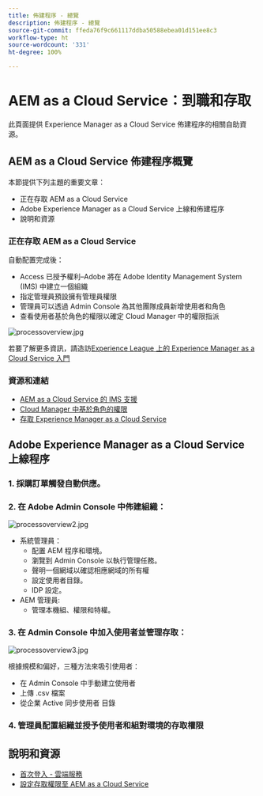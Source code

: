 ```yaml
---
title: 佈建程序 - 總覽
description: 佈建程序 - 總覽
source-git-commit: ffeda76f9c661117ddba50588ebea01d151ee8c3
workflow-type: ht
source-wordcount: '331'
ht-degree: 100%

---
```



# AEM as a Cloud Service：到職和存取

此頁面提供 Experience Manager as a Cloud Service 佈建程序的相關自助資源。

## AEM as a Cloud Service 佈建程序概覽

本節提供下列主題的重要文章：

* 正在存取 AEM as a Cloud Service
* Adobe Experience Manager as a Cloud Service 上線和佈建程序
* 說明和資源


### 正在存取 AEM as a Cloud Service

自動配置完成後：

* Access 已授予權利–Adobe 將在 Adobe Identity Management System (IMS) 中建立一個組織
* 指定管理員預設擁有管理員權限
* 管理員可以透過 Admin Console 為其他團隊成員新增使用者和角色
* 查看使用者基於角色的權限以確定 Cloud Manager 中的權限指派

![processoverview.jpg](assets/processOverview.jpg)


若要了解更多資訊，請造訪[Experience League 上的 Experience Manager as a Cloud Service 入門](https://experienceleague.adobe.com/docs/experience-manager-cloud-service/onboarding/home.html?lang=zh-Hant)

### 資源和連結

* [AEM as a Cloud Service 的 IMS 支援](https://experienceleague.adobe.com/docs/experience-manager-cloud-service/security/ims-support.html?lang=zh-Hant)
* [Cloud Manager 中基於角色的權限](https://experienceleague.adobe.com/docs/experience-manager-cloud-service/onboarding/what-is-required/role-based-permissions.html?lang=zh-Hant#what-is-required)
* [存取 Experience Manager as a Cloud Service ](https://experienceleague.adobe.com/docs/experience-manager-cloud-service/onboarding/getting-access/navigation.html?lang=zh-Hant#getting-access)


## Adobe Experience Manager as a Cloud Service 上線程序

### 1. 採購訂單觸發自動供應。

### 2. 在 Adobe Admin Console 中佈建組織：

![processoverview2.jpg](assets/processOverview2.jpg)

* 系統管理員：
   * 配置 AEM 程序和環境。
   * 瀏覽到 Admin Console 以執行管理任務。
   * 聲明一個網域以確認相應網域的所有權
   * 設定使用者目錄。
   * IDP 設定。
* AEM 管理員:
   * 管理本機組、權限和特權。

### 3. 在 Admin Console 中加入使用者並管理存取：

![processoverview3.jpg](assets/processOverview3.jpg)

根據規模和偏好，三種方法來吸引使用者：
* 在 Admin Console 中手動建立使用者
* 上傳 .csv 檔案
* 從企業 Active 同步使用者
目錄

### 4. 管理員配置組織並授予使用者和組對環境的存取權限

## 說明和資源

* [首次登入 - 雲端服務](/help/journey-onboarding/sysadmin/learning-path-aem-users.md)
* [設定存取權限至 AEM as a Cloud Service](https://experienceleague.adobe.com/docs/experience-manager-learn/cloud-service/accessing/overview.html?lang=zh-Hant#accessing)
